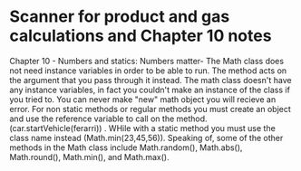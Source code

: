 # Scanner for product and gas calculations and Chapter 10 notes
Chapter 10 - Numbers and statics: Numbers matter- The Math class does not need instance variables in order to be able to run. The method acts on the argument that you pass through it instead. The math class doesn't have any instance variables, in fact you couldn't make an instance of the class if you tried to. You can never make "new" math object you will recieve an error. For non static methods or regular methods you must create an object and use the reference variable to call on the method. (car.startVehicle(ferarri)) . WHile with a static method you must use the class name instead (Math.min(23,45,56)). Speaking of, some of the other methods in the Math class include Math.random(), Math.abs(), Math.round(), Math.min(), and Math.max().
